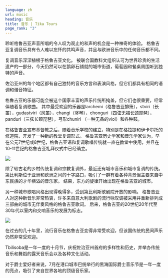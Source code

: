 ```yaml
---
language: zh
url: music
heading: 音乐
title: 音乐 | Tika Tours
page_rank: "3"
---
```

<div class="row content-row"><!-- 883 (1)-->
<div class="col-xs-12 col-sm-6 col-md-6"><!-- 1216 -->

聆听格鲁吉亚声音所唱的令人叹为观止的和声的机会是一种神奇的体验。 格鲁吉亚复调音乐具有令人难以忘怀的共鸣声音，并且与欧洲音乐中的任何音乐都不同。

复调音乐深深植根于格鲁吉亚文化。 被联合国教科文组织认可为世界珍贵的生活遗产的一部分，今天仍然可以在鹅卵石铺就的城市街道，葡萄园和餐桌周围听到独特的声音。

佐治亚州的每个地区都有自己独特的音乐方言和表演风格，但它们都具有相同的语调和谐音特征。

</div>

<div class="col-xs-12 col-sm-6 col-md-6"><!-- 1217 -->

格鲁吉亚的乐器可能会被这个国家丰富的声乐传统所掩盖，但它们也很重要，经常伴随着复调歌曲。 其中最受欢迎的乐器是larchemi（格鲁吉亚排箫），stviri（长笛），gudastviri（风笛），changi（竖琴），chonguri（四弦无褶长颈琵琶），panduri（三弦长颈琵琶），弓形chuniri
（一种无品的viol）和各种鼓。

在格鲁吉亚宣布基督教之后，随着音乐学校的建立，特别是在格拉提和伊卡尔托的修道院，开发了一种新的教堂复调形式。 格鲁吉亚历史学家和音乐学家认为，早在公元7世纪或8世纪，格鲁吉亚语和复调歌唱传统就一直在教堂中使用，并且在10\-11世纪的格鲁吉亚礼拜仪式中已经确立。

</div>

</div>

<div class="row content-row"><!-- 884 (2)-->
<div class="col-xs-12 col-sm-6 col-md-6"><!-- 1218 -->

![](/library/content/img5.jpg)

除了较古老的乡村传统复调和宗教复调外，最近还有城市音乐和城市复调的传统。 第比利斯位于亚洲和欧洲之间的十字路口，吸引了一群有着各种背景但主要来自中东民族的才华横溢的音乐家。
结果，东方的旋律开始出现在格鲁吉亚的城市。

另一种城市歌唱风格出现得晚得多，受到第比利斯歌剧院开放的影响。 格鲁吉亚人对这种新音乐非常热衷，许多来自意大利歌剧的流行咏叹调被采用并重新排列成三部曲的城市无伴奏风格的格鲁吉亚歌词。
后来，格鲁吉亚的20世纪20年代至30年代以室内和交响音乐的发展为标志。

</div>

<div class="col-xs-12 col-sm-6 col-md-6"><!-- 1219 -->

![](/library/content/img6.jpg)

在过去的几十年里，流行音乐在格鲁吉亚变得非常受欢迎，但该国传统的民间声乐仍然非常受欢迎。

Tbilisoba是一年一度的十月节，庆祝佐治亚州首府的多样性和历史，并举办传统音乐和舞蹈的露天音乐会以及各种文化活动。

对于爵士爱好者来说，7月在港口城市巴统举行的黑海国际爵士音乐节是一年一度的亮点，吸引了来自世界各地的顶级音乐家。

</div>

</div>
